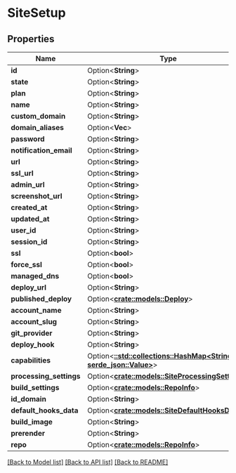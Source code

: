 # SiteSetup

## Properties

Name | Type | Description | Notes
------------ | ------------- | ------------- | -------------
**id** | Option<**String**> |  | [optional]
**state** | Option<**String**> |  | [optional]
**plan** | Option<**String**> |  | [optional]
**name** | Option<**String**> |  | [optional]
**custom_domain** | Option<**String**> |  | [optional]
**domain_aliases** | Option<**Vec<String>**> |  | [optional]
**password** | Option<**String**> |  | [optional]
**notification_email** | Option<**String**> |  | [optional]
**url** | Option<**String**> |  | [optional]
**ssl_url** | Option<**String**> |  | [optional]
**admin_url** | Option<**String**> |  | [optional]
**screenshot_url** | Option<**String**> |  | [optional]
**created_at** | Option<**String**> |  | [optional]
**updated_at** | Option<**String**> |  | [optional]
**user_id** | Option<**String**> |  | [optional]
**session_id** | Option<**String**> |  | [optional]
**ssl** | Option<**bool**> |  | [optional]
**force_ssl** | Option<**bool**> |  | [optional]
**managed_dns** | Option<**bool**> |  | [optional]
**deploy_url** | Option<**String**> |  | [optional]
**published_deploy** | Option<[**crate::models::Deploy**](deploy.md)> |  | [optional]
**account_name** | Option<**String**> |  | [optional]
**account_slug** | Option<**String**> |  | [optional]
**git_provider** | Option<**String**> |  | [optional]
**deploy_hook** | Option<**String**> |  | [optional]
**capabilities** | Option<[**::std::collections::HashMap<String, serde_json::Value>**](serde_json::Value.md)> |  | [optional]
**processing_settings** | Option<[**crate::models::SiteProcessingSettings**](site_processing_settings.md)> |  | [optional]
**build_settings** | Option<[**crate::models::RepoInfo**](repoInfo.md)> |  | [optional]
**id_domain** | Option<**String**> |  | [optional]
**default_hooks_data** | Option<[**crate::models::SiteDefaultHooksData**](site_default_hooks_data.md)> |  | [optional]
**build_image** | Option<**String**> |  | [optional]
**prerender** | Option<**String**> |  | [optional]
**repo** | Option<[**crate::models::RepoInfo**](repoInfo.md)> |  | [optional]

[[Back to Model list]](../README.md#documentation-for-models) [[Back to API list]](../README.md#documentation-for-api-endpoints) [[Back to README]](../README.md)


